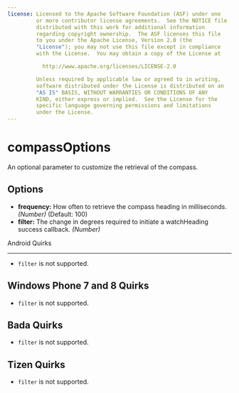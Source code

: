```yaml
---
license: Licensed to the Apache Software Foundation (ASF) under one
         or more contributor license agreements.  See the NOTICE file
         distributed with this work for additional information
         regarding copyright ownership.  The ASF licenses this file
         to you under the Apache License, Version 2.0 (the
         "License"); you may not use this file except in compliance
         with the License.  You may obtain a copy of the License at

           http://www.apache.org/licenses/LICENSE-2.0

         Unless required by applicable law or agreed to in writing,
         software distributed under the License is distributed on an
         "AS IS" BASIS, WITHOUT WARRANTIES OR CONDITIONS OF ANY
         KIND, either express or implied.  See the License for the
         specific language governing permissions and limitations
         under the License.
---
```


compassOptions
==============

An optional parameter to customize the retrieval of the compass.

Options
-------

- __frequency:__ How often to retrieve the compass heading in milliseconds. _(Number)_ (Default: 100)
- __filter:__ The change in degrees required to initiate a watchHeading success callback. _(Number)_

Android Quirks
______________
- `filter` is not supported.

Windows Phone 7 and 8 Quirks
--------------
- `filter` is not supported.

Bada Quirks
-----------
- `filter` is not supported.

Tizen Quirks
-----------
- `filter` is not supported.
